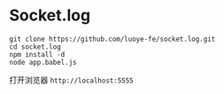 Socket.log
===================

```
git clone https://github.com/luoye-fe/socket.log.git
cd socket.log
npm install -d
node app.babel.js
```

打开浏览器 `http://localhost:5555`